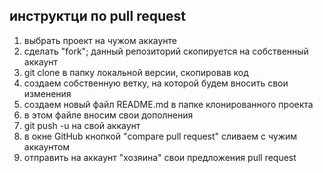 ## инструктци по pull request
1. выбрать проект на чужом аккаунте
2. сделать "fork"; данный репозиторий скопируется на собственный аккаунт
3. git clone в папку локальной версии, скопировав код
4. создаем собственную ветку, на которой будем вносить свои изменения
5. создаем новый файл README.md в папке клонированного проекта
6. в этом файле вносим свои дополнения
7. git push -u на свой аккаунт
8. в окне GitHub кнопкой "compare pull request" сливаем с чужим аккаунтом
9. отправить на аккаунт "хозяина" свои предложения pull request